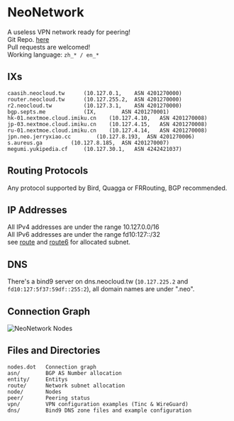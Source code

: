 # NeoNetwork
A useless VPN network ready for peering!  
Git Repo. [here](https://git.neocloud.tw)  
Pull requests are welcomed!  
Working language: `zh_* / en_*`  

## IXs

	caasih.neocloud.tw		(10.127.0.1,	ASN 4201270000)
	router.neocloud.tw		(10.127.255.2,	ASN 4201270000)
	r2.neocloud.tw			(10.127.3.1,	ASN 4201270000)
	bgp.septs.me			(IX,		ASN 4201270001)
	hk-01.nextmoe.cloud.imiku.cn	(10.127.4.10,	ASN 4201270008)
	jp-03.nextmoe.cloud.imiku.cn	(10.127.4.15,	ASN 4201270008)
	ru-01.nextmoe.cloud.imiku.cn	(10.127.4.14,	ASN 4201270008)
	jpn.neo.jerryxiao.cc		(10.127.8.193,	ASN 4201270006)
	s.aureus.ga			(10.127.8.185,	ASN 4201270007)
	megumi.yukipedia.cf		(10.127.30.1,	ASN 4242421037)

## Routing Protocols

Any protocol supported by Bird, Quagga or FRRouting, BGP recommended.

## IP Addresses

All IPv4 addresses are under the range 10.127.0.0/16  
All IPv6 addresses are under the range fd10:127::/32  
see [route](https://github.com/NeoCloud/NeoNetwork/tree/master/route)
and [route6](https://github.com/NeoCloud/NeoNetwork/tree/master/route6) for allocated subnet.

## DNS

There's a bind9 server on dns.neocloud.tw (`10.127.225.2` and `fd10:127:5f37:59df::255:2`), all domain names are under ".neo".

## Connection Graph

![NeoNetwork Nodes](https://raw.githubusercontent.com/NeoChen1024/NeoNetwork/master/nodes.svg)

## Files and Directories

	nodes.dot	Connection graph
	asn/		BGP AS Number allocation
	entity/		Entitys
	route/		Network subnet allocation
	node/		Nodes
	peer/		Peering status
	vpn/		VPN configuration examples (Tinc & WireGuard)
	dns/		Bind9 DNS zone files and example configuration
